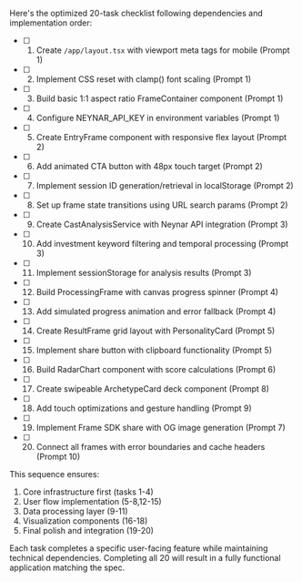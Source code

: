 Here's the optimized 20-task checklist following dependencies and implementation order:

- [ ] 1. Create `/app/layout.tsx` with viewport meta tags for mobile (Prompt 1)
- [ ] 2. Implement CSS reset with clamp() font scaling (Prompt 1)
- [ ] 3. Build basic 1:1 aspect ratio FrameContainer component (Prompt 1)
- [ ] 4. Configure NEYNAR_API_KEY in environment variables (Prompt 1)
- [ ] 5. Create EntryFrame component with responsive flex layout (Prompt 2)
- [ ] 6. Add animated CTA button with 48px touch target (Prompt 2)
- [ ] 7. Implement session ID generation/retrieval in localStorage (Prompt 2)
- [ ] 8. Set up frame state transitions using URL search params (Prompt 2)
- [ ] 9. Create CastAnalysisService with Neynar API integration (Prompt 3)
- [ ] 10. Add investment keyword filtering and temporal processing (Prompt 3)
- [ ] 11. Implement sessionStorage for analysis results (Prompt 3)
- [ ] 12. Build ProcessingFrame with canvas progress spinner (Prompt 4)
- [ ] 13. Add simulated progress animation and error fallback (Prompt 4)
- [ ] 14. Create ResultFrame grid layout with PersonalityCard (Prompt 5)
- [ ] 15. Implement share button with clipboard functionality (Prompt 5)
- [ ] 16. Build RadarChart component with score calculations (Prompt 6)
- [ ] 17. Create swipeable ArchetypeCard deck component (Prompt 8)
- [ ] 18. Add touch optimizations and gesture handling (Prompt 9)
- [ ] 19. Implement Frame SDK share with OG image generation (Prompt 7)
- [ ] 20. Connect all frames with error boundaries and cache headers (Prompt 10)

This sequence ensures:
1. Core infrastructure first (tasks 1-4)
2. User flow implementation (5-8,12-15)
3. Data processing layer (9-11)
4. Visualization components (16-18)
5. Final polish and integration (19-20)

Each task completes a specific user-facing feature while maintaining technical dependencies. Completing all 20 will result in a fully functional application matching the spec.